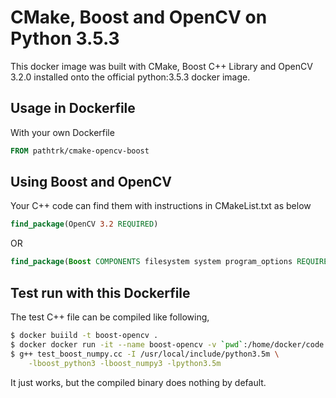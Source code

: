 # CMake, Boost and OpenCV on Python 3.5.3

This docker image was built with CMake, Boost C++ Library and OpenCV 3.2.0 installed onto the official python:3.5.3 docker image.

## Usage in Dockerfile

With your own Dockerfile

```dockerfile
FROM pathtrk/cmake-opencv-boost
```

## Using Boost and OpenCV

Your C++ code can find them with instructions in CMakeList.txt as below 

```cmake
find_package(OpenCV 3.2 REQUIRED)
```

OR

```cmake
find_package(Boost COMPONENTS filesystem system program_options REQUIRED)
```

## Test run with this Dockerfile

The test C++ file can be compiled like following,

```bash
$ docker buiild -t boost-opencv .
$ docker docker run -it --name boost-opencv -v `pwd`:/home/docker/code boost-opencv /bin/bash
$ g++ test_boost_numpy.cc -I /usr/local/include/python3.5m \
    -lboost_python3 -lboost_numpy3 -lpython3.5m
```

It just works, but the compiled binary does nothing by default.
